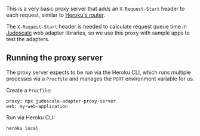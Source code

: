 This is a very basic proxy server that adds an `X-Request-Start` header to
each request, similar to [Heroku's router](https://devcenter.heroku.com/articles/http-routing#heroku-headers).

The `X-Request-Start` header is needed to calculate request queue time in [Judoscale](https://elements.heroku.com/addons/judoscale) web adapter libraries, so we use this proxy with sample apps to test the adapters.

## Running the proxy server

The proxy server expects to be run via the Heroku CLI, which runs multiple processes via a `Procfile` and manages the `PORT` environment variable for us.

Create a `Procfile`:

```
proxy: npx judoscale-adapter-proxy-server
web: my-web-application
```

Run via Heroku CLI:

```
heroku local
```
